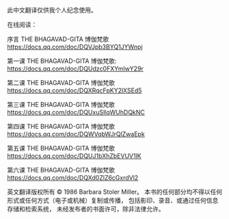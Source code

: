 此中文翻译仅供我个人纪念使用。

在线阅读：

序言 THE BHAGAVAD-GITA 博伽梵歌
https://docs.qq.com/doc/DQVJpb3BYQ1JYWnpj 

第一课 THE BHAGAVAD-GITA 博伽梵歌:
https://docs.qq.com/doc/DQUdzc0FXYmlwY29r

第二课 THE BHAGAVAD-GITA 博伽梵歌
https://docs.qq.com/doc/DQXRqcFpKY2lXSEd5

第三课 THE BHAGAVAD-GITA 博伽梵歌
https://docs.qq.com/doc/DQUxuSllqWUhDQkNC

第四课 THE BHAGAVAD-GITA 博伽梵歌
https://docs.qq.com/doc/DQWVqbWJrQlZwaEpk

第五课 THE BHAGAVAD-GITA 博伽梵歌
https://docs.qq.com/doc/DQUJ1bXhZbEVUV1lK

第六课 THE BHAGAVAD-GITA 博伽梵歌
https://docs.qq.com/doc/DQXd0ZlZ6cGxrdVl2


英文翻译版权所有 © 1986 Barbara Stoler Miller。
本书的任何部分均不得以任何形式或任何方式（电子或机械）复制或传播，
包括影印、录音、或通过任何信息存储和检索系统，
未经发布者的书面许可，除非法律允许。
